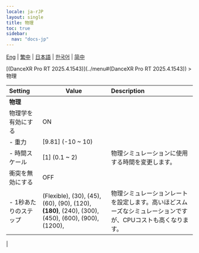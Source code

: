 ```yaml
---
locale: ja-rJP
layout: single
title: 物理
toc: true
sidebar:
  nav: "docs-jp"
---
```

[Eng](/dancexr/menu/2025.4/system/physics) | [繁中](/tw/dancexr/menu/2025.4/system/physics) | [日本語](/jp/dancexr/menu/2025.4/system/physics) | [한국어](/kr/dancexr/menu/2025.4/system/physics) | [简中](/zh/dancexr/menu/2025.4/system/physics)

[(DanceXR Pro RT 2025.4.1543)](../menu#(DanceXR Pro RT 2025.4.1543)) > 物理



| Setting | Value | Description |
| :--- | --- | :--- |
|**物理** | | 
| 物理学を有効にする | ON | 
|- 重力 | [9.81] (-10 ~ 10) | 
|- 時間スケール | [1] (0.1 ~ 2) | 物理シミュレーションに使用する時間を変更します。
| 衝突を無効にする | OFF | 
|- 1秒あたりのステップ | (Flexible), (30), (45), (60), (90), (120), **(180)**, (240), (300), (450), (600), (900), (1200),  | 物理シミュレーションレートを設定します。高いほどスムーズなシミュレーションですが、CPUコストも高くなります。
|
